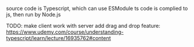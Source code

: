  source code is Typescript, which can use ESModule
 ts code is complied to js, then run by Node.js


TODO:
    make client work with server
    add drag and drop feature: https://www.udemy.com/course/understanding-typescript/learn/lecture/16935762#content